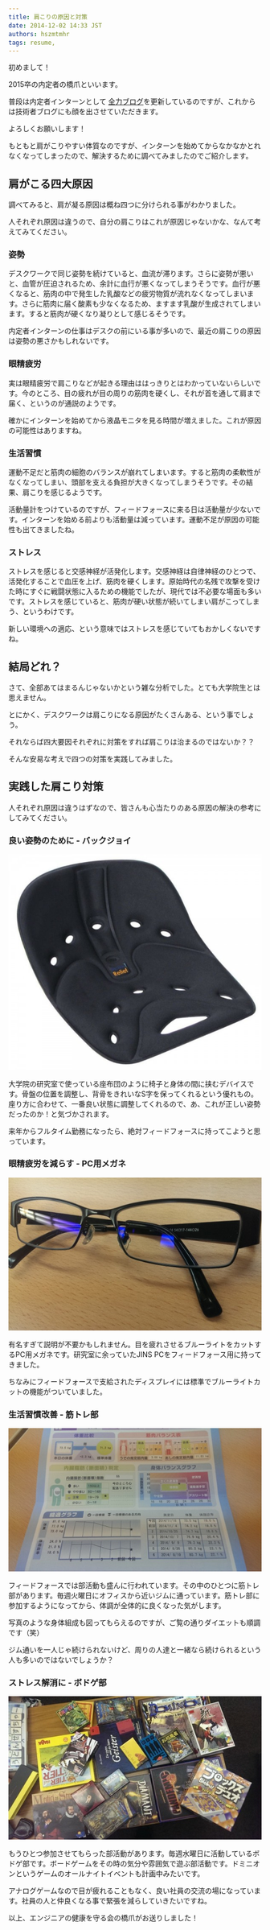 ```yaml
---
title: 肩こりの原因と対策
date: 2014-12-02 14:33 JST
authors: hszmtmhr
tags: resume, 
---
```

初めまして！

2015卒の内定者の橋爪といいます。

普段は内定者インターンとして [全力ブログ](http://blog.feedforce.jp/)を更新しているのですが、これからは技術者ブログにも顔を出させていただきます。

よろしくお願いします！

もともと肩がこりやすい体質なのですが、インターンを始めてからなかなかとれなくなってしまったので、解決するために調べてみましたのでご紹介します。

<!--more-->

## 肩がこる四大原因
調べてみると、肩が凝る原因は概ね四つに分けられる事がわかりました。

人それぞれ原因は違うので、自分の肩こりはこれが原因じゃないかな、なんて考えてみてください。  

### 姿勢
デスクワークで同じ姿勢を続けていると、血流が滞ります。さらに姿勢が悪いと、血管が圧迫されるため、余計に血行が悪くなってしまうそうです。血行が悪くなると、筋肉の中で発生した乳酸などの疲労物質が流れなくなってしまいます。さらに筋肉に届く酸素も少なくなるため、ますます乳酸が生成されてしまいます。すると筋肉が硬くなり凝りとして感じるそうです。

内定者インターンの仕事はデスクの前にいる事が多いので、最近の肩こりの原因は姿勢の悪さかもしれないです。  

### 眼精疲労
実は眼精疲労で肩こりなどが起きる理由ははっきりとはわかっていないらしいです。今のところ、目の疲れが目の周りの筋肉を硬くし、それが首を通して肩まで届く、というのが通説のようです。

確かにインターンを始めてから液晶モニタを見る時間が増えました。これが原因の可能性はありますね。  

### 生活習慣
運動不足だと筋肉の細胞のバランスが崩れてしまいます。すると筋肉の柔軟性がなくなってしまい、頭部を支える負担が大きくなってしまうそうです。その結果、肩こりを感じるようです。

活動量計をつけているのですが、フィードフォースに来る日は活動量が少ないです。インターンを始める前よりも活動量は減っています。運動不足が原因の可能性も出てきましたね。  

### ストレス
ストレスを感じると交感神経が活発化します。交感神経は自律神経のひとつで、活発化することで血圧を上げ、筋肉を硬くします。原始時代の名残で攻撃を受けた時にすぐに戦闘状態に入るための機能でしたが、現代では不必要な場面も多いです。ストレスを感じていると、筋肉が硬い状態が続いてしまい肩がこってしまう、というわけです。

新しい環境への適応、という意味ではストレスを感じていてもおかしくないですね。  

## 結局どれ？
さて、全部あてはまるんじゃないかという雑な分析でした。とても大学院生とは思えません。

とにかく、デスクワークは肩こりになる原因がたくさんある、という事でしょう。

それならば四大要因それぞれに対策をすれば肩こりは治まるのではないか？？

そんな安易な考えで四つの対策を実践してみました。  

## 実践した肩こり対策
人それぞれ原因は違うはずなので、皆さんも心当たりのある原因の解決の参考にしてみてください。  

### 良い姿勢のために - バックジョイ

![11ed7bd1-ad36-b87c-86ea-295563d13ec3](/images/2014/12/11ed7bd1-ad36-b87c-86ea-295563d13ec3-e1417487731790.jpeg)

大学院の研究室で使っている座布団のように椅子と身体の間に挟むデバイスです。骨盤の位置を調整し、背骨をきれいなS字を保ってくれるという優れもの。座り方に合わせて、一番良い状態に調整してくれるので、あ、これが正しい姿勢だったのか！と気づかされます。

来年からフルタイム勤務になったら、絶対フィードフォースに持ってこようと思っています。  

### 眼精疲労を減らす - PC用メガネ

![f3ba6228-e6a0-7a39-8fba-385b68f915a0](/images/2014/12/f3ba6228-e6a0-7a39-8fba-385b68f915a0-e1417487684235.jpeg)

有名すぎて説明が不要かもしれません。目を疲れさせるブルーライトをカットするPC用メガネです。研究室に余っていたJINS PCをフィードフォース用に持ってきました。

ちなみにフィードフォースで支給されたディスプレイには標準でブルーライトカットの機能がついていました。  

### 生活習慣改善 - 筋トレ部

![2014-12-02 11.37.08](/images/2014/12/2014-12-02-11.37.08-e1417489327508.jpg)

フィードフォースでは部活動も盛んに行われています。その中のひとつに筋トレ部があります。毎週火曜日にオフィスから近いジムに通っています。筋トレ部に参加するようになってから、体調が全体的に良くなった気がします。

写真のような身体組成も図ってもらえるのですが、ご覧の通りダイエットも順調です（笑）

ジム通いを一人じゃ続けられないけど、周りの人達と一緒なら続けられるという人も多いのではないでしょうか？  

### ストレス解消に - ボドゲ部

![dce17346-ce05-ae0a-0f31-3ea471ee1324](/images/2014/12/dce17346-ce05-ae0a-0f31-3ea471ee1324-e1417489447604.jpeg)

もうひとつ参加させてもらった部活動があります。毎週水曜日に活動しているボドゲ部です。ボードゲームをその時の気分や雰囲気で遊ぶ部活動です。ドミニオンというゲームのオールナイトイベントも計画中みたいです。

アナログゲームなので目が疲れることもなく、良い社員の交流の場になっています。社員の人と仲良くなる事で緊張を減らしていきたいですね。

以上、エンジニアの健康を守る会の橋爪がお送りしました！
